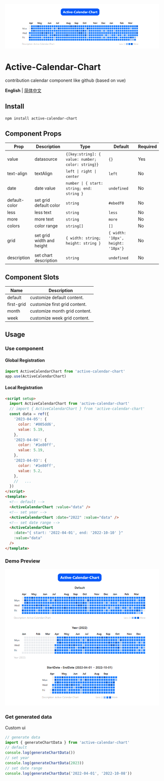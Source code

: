![header](./header.png)

# Active-Calendar-Chart

contribution calendar component like github (based on vue)

**English** | [简体中文](./README.zh-CN.md)

## Install

`npm install active-calendar-chart`

## Component Props

| Prop          | Description               | Type                                              | Default                            | Required |
| ------------- | ------------------------- | ------------------------------------------------- | ---------------------------------- | -------- |
| value         | datasource                | `{[key:string]: { value: number; color: string}}` | `{}`                               | Yes      |
| text-align    | textAlign                 | `left \| right \| center`                         | `left`                             | No       |
| date          | date value                | `number \| { start: string; end: string }`        | `undefined`                        | No       |
| default-color | set grid default color    | `string`                                          | `#ebedf0`                          | No       |
| less          | less text                 | `string`                                          | `less`                             | No       |
| more          | more text                 | `string`                                          | `more`                             | No       |
| colors        | color range               | `string[]`                                        | `[]`                               | No       |
| grid          | set grid width and height | `{ width: string; height: string }`               | `{ width: '10px', height: '10px'}` | No       |
| description   | set chart description     | `string`                                          | `undefined`                        | No       |

## Component Slots

| Name       | Description                   |
| ---------- | ----------------------------- |
| default    | customize default content.    |
| first-grid | customize first grid content. |
| month      | customize month grid content. |
| week       | customize week grid content.  |

## Usage

### Use component

#### Global Registration

```ts
import ActiveCalendarChart from 'active-calendar-chart'
app.use(ActiveCalendarChart)
```

#### Local Registration

```html
<script setup>
  import ActiveCalendarChart from 'active-calendar-chart'
  // import { ActiveCalendarChart } from 'active-calendar-chart'
  const data = ref({
    '2023-04-05': {
      color: '#005dd6',
      value: 5.19,
    },
    '2023-04-04': {
      color: '#1e80ff',
      value: 5.19,
    },
    '2023-04-03': {
      color: '#1e80ff',
      value: 5.2,
    },
    //   ...
  })
</script>
<template>
  <!-- default -->
  <ActiveCalendarChart :value="data" />
  <!-- set year -->
  <ActiveCalendarChart :date="2022" :value="data" />
  <!-- set date range -->
  <ActiveCalendarChart
    :date="{ start: '2022-04-01', end: '2022-10-10' }"
    :value="data"
  />
</template>
```

### Demo Preview

![demo](./demo.png)

### Get generated data

Custom ui

```ts
// generate data
import { generateChartData } from 'active-calendar-chart'
// default
console.log(generateChartData())
// set year
console.log(generateChartData(2023))
// set date range
console.log(generateChartData('2022-04-01', '2022-10-08'))
```

